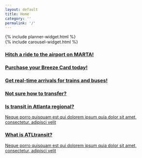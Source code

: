 ```yaml
---
layout: default
title: Home
category: ''
permalink: '/'
---
```

<!-- <div class="status-widget col-sm-12 alert alert-info" role="alert">
	<p><span class="glyphicon glyphicon-info-sign" aria-hidden="true"></span> <strong>Status:</strong> All vehicles are running smoothly.</p>
</div> -->
<!-- <div class="row">
	<div class="col-md-12 hidden-xs text-right">
		<div class="jumbotron" style="padding: 0px; background-color: #fff">
			<img src="/build/images/atltransit-logo-blue.png" width="300">
			<p class="">Your source for regional transit info</p>
		</div>
	</div>
</div> -->
<div class="row">
	<div class="col-xs-12 col-sm-5 col-md-4">
		<div class="row">
			<div class="col-xs-12 planner-widget">
				<div class="well wellington">
					{% include planner-widget.html %}
				</div>
			</div>
			<!-- <div class="col-xs-12">
				<div class="well wellington">
					<p>Recent trips</p>
					<ul class="list-group">
						<li class="list-group-item"><a href=""><strong>90 Elizabeth St NE</strong> to <strong>40 Co...</strong><span class="glyphicon glyphicon-chevron-right pull-right" aria-hidden="true"></span></a></li>
						<li class="list-group-item"><a href=""><strong>Georgia Dome</strong> to <strong>Midtown, At...</strong><span class="glyphicon glyphicon-chevron-right pull-right" aria-hidden="true"></span></a></li>
					</ul>
				</div>
			</div> -->
		</div>
	</div>
	<div class="col-xs-12 col-sm-7 col-md-8 carousel-widget">
		<div class="row">
			<div class="col-xs-12">
				{% include carousel-widget.html %}
			</div>
		</div>
	</div> 
</div>
<div class="row l-newsbar">
	<div class="col-xs-12 col-sm-6 col-md-3">
		<a href="/destinations/airport">
			<div class="news">
				<h3 class="news-text"><i class="fa fa-plane"></i> Hitch a ride to the airport on MARTA!</h3>
				<div class="news-box" style="background-image: url('/build/images/marta_airport_historic.png');"></div>
				<!-- <div class="caption">
					<p>Neque porro quisquam est qui dolorem ipsum quia dolor sit amet, consectetur, adipisci velit</p>
				</div> -->
			</div>
		</a>
	</div>
	<div class="col-xs-12 col-sm-6 col-md-3">
		<a href="/fares/products">
			<div class="news">
				<h3 class="news-text">Purchase your Breeze Card today!</h3>
				<div class="news-box" style="background-image: url('{{ site.baseurl }}/build/images/breeze_multi_agency.jpeg');"></div>
				<!-- <div class="caption">
					<p>Neque porro quisquam est qui dolorem ipsum quia dolor sit amet, consectetur, adipisci velit</p>
				</div> -->
			</div>
		</a>
	</div>
	<div class="col-xs-12 col-sm-6 col-md-3">
		<a href="/tools/realtime">
			<div class="news">
				<h3 class="news-text">Get real-time arrivals for trains and buses!</h3>
				<div class="news-box" style="background-image: url('/build/images/train_realtime.jpeg');"></div>
				<!-- <div class="caption">
					<p>Neque porro quisquam est qui dolorem ipsum quia dolor sit amet, consectetur, adipisci velit</p>
				</div> -->
			</div>
		</a>
	</div>
	<div class="col-xs-12 col-sm-6 col-md-3">
		<a href="/fares/transfers">
			<div class="news">
				<h3 class="news-text">Not sure how to transfer?</h3>
				<div class="news-box" style="background-image: url('/build/images/bus_transfer.png');"></div>
				<!-- <div class="caption">
					<p>Neque porro quisquam est qui dolorem ipsum quia dolor sit amet, consectetur, adipisci velit</p>
				</div> -->
			</div>
		</a>
	</div>
</div>
<div class="row">
	<div class="col-xs-12 col-sm-12 col-md-6">
		<a href="/about/regional-transit" class="thumbnail thumbnail-link main-item">
			<!-- <div class="row"> -->
				<!-- <img class="col-xs-3 col-sm-2 col-md-3 top-buffer img-responsive" src="/build/images/atltransit-badge.png"> -->
				<!-- <div class="caption col-xs-9 col-sm-10 col-md-9"> -->
				<div class="caption">
					<h3>Is transit in Atlanta regional?</h3>
					<p class="">Neque porro quisquam est qui dolorem ipsum quia dolor sit amet, consectetur, adipisci velit</p>
				<!-- </div> -->
			</div>
		</a>
	</div>
	<div class="col-xs-12 col-sm-12 col-md-6">
		<a href="/about/history" class="thumbnail thumbnail-link main-item">
			<!-- <div class="row"> -->
				<!-- <img class="col-xs-3 col-sm-2 col-md-3 top-buffer img-responsive" src="/build/images/atltransit-badge.png"> -->
				<!-- <div class="caption col-xs-9 col-sm-10 col-md-9"> -->
				<div class="caption">
					<h3>What is ATLtransit?</h3>
					<p class="">Neque porro quisquam est qui dolorem ipsum quia dolor sit amet, consectetur, adipisci velit</p>
				<!-- </div> -->
			</div>
		</a>
	</div>
</div>